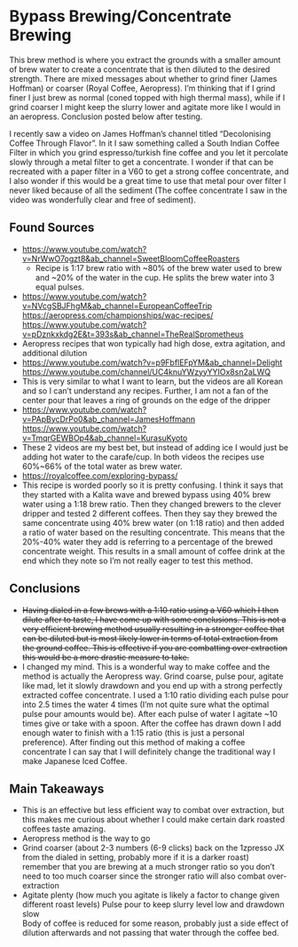 # Bypass Brewing/Concentrate Brewing
This brew method is where you extract the grounds with a smaller amount of brew water to create a concentrate that is then diluted to the desired strength. There are mixed messages about whether to grind finer (James Hoffman) or coarser (Royal Coffee, Aeropress). I’m thinking that if I grind finer I just brew as normal (coned topped with high thermal mass), while if I grind coarser I might keep the slurry lower and agitate more like I would in an aeropress. Conclusion posted below after testing.

I recently saw a video on James Hoffman’s channel titled “Decolonising Coffee Through Flavor”. In it I saw something called a South Indian Coffee Filter in which you grind espresso/turkish fine coffee and you let it percolate slowly through a metal filter to get a concentrate. I wonder if that can be recreated with a paper filter in a V60 to get a strong coffee concentrate, and I also wonder if this would be a great time to use that metal pour over filter I never liked because of all the sediment (The coffee concentrate I saw in the video was wonderfully clear and free of sediment).
## Found Sources
* https://www.youtube.com/watch?v=NrWwO7ogzt8&ab_channel=SweetBloomCoffeeRoasters  
  * Recipe is 1:17 brew ratio with ~80% of the brew water used to brew and ~20% of the water in the cup. He splits the brew water into 3 equal pulses.
* https://www.youtube.com/watch?v=NVcgSBJFhgM&ab_channel=EuropeanCoffeeTrip  
https://aeropress.com/championships/wac-recipes/  
https://www.youtube.com/watch?v=pDznkxkdg2E&t=393s&ab_channel=TheRealSprometheus  
 * Aeropress recipes that won typically had high dose, extra agitation, and additional dilution
* https://www.youtube.com/watch?v=p9FbflEFpYM&ab_channel=Delight  
https://www.youtube.com/channel/UC4knuYWzyyYYIOx8sn2aLWQ  
 * This is very similar to what I want to learn, but the videos are all Korean and so I can’t understand any recipes. Further, I am not a fan of the center pour that leaves a ring of grounds on the edge of the dripper
* https://www.youtube.com/watch?v=PApBycDrPo0&ab_channel=JamesHoffmann  
https://www.youtube.com/watch?v=TmqrGEWBOp4&ab_channel=KurasuKyoto  
 * These 2 videos are my best bet, but instead of adding ice I would just be adding hot water to the carafe/cup. In both videos the recipes use 60%~66% of the total water as brew water.
* https://royalcoffee.com/exploring-bypass/  
 * This recipe is worded poorly so it is pretty confusing. I think it says that they started with a Kalita wave and brewed bypass using 40% brew water using a 1:18 brew ratio. Then they changed brewers to the clever dripper and tested 2 different coffees. Then they say they brewed the same concentrate using 40% brew water (on 1:18 ratio) and then added a ratio of water based on the resulting concentrate. This means that the 20%-40% water they add is referring to a percentage of the brewed concentrate weight. This results in a small amount of coffee drink at the end which they note so I’m not really eager to test this method.  

## Conclusions
* <s> Having dialed in a few brews with a 1:10 ratio using a V60 which I then dilute after to taste, I have come up with some conclusions. This is not a very efficient brewing method usually resulting in a stronger coffee that can be diluted but is most likely lower in terms of total extraction from the ground coffee. This is effective if you are combatting over extraction this would be a more drastic measure to take.</s>  
* I changed my mind. This is a wonderful way to make coffee and the method is actually the Aeropress way. Grind coarse, pulse pour, agitate like mad, let it slowly drawdown and you end up with a strong perfectly extracted coffee concentrate. I used a 1:10 ratio dividing each pulse pour into 2.5 times the water 4 times (I’m not quite sure what the optimal pulse pour amounts would be). After each pulse of water I agitate ~10 times  give or take with a spoon. After the coffee has drawn down I add enough water to finish with a 1:15 ratio (this is just a personal preference). After finding out this method of making a coffee concentrate I can say that I will definitely change the traditional way I make Japanese Iced Coffee.

## Main Takeaways  
* This is an effective but less efficient way to combat over extraction, but this makes me curious about whether I could make certain dark roasted coffees taste amazing.  
* Aeropress method is the way to go  
* Grind coarser (about 2-3 numbers (6-9 clicks) back on the 1zpresso JX from the dialed in setting, probably more if it is a darker roast) remember that you are brewing at a much stronger ratio  so you don’t need to too much coarser since the stronger ratio will also combat over-extraction  
* Agitate plenty (how much you agitate is likely a factor to change given different roast levels)
Pulse pour to keep slurry level low and drawdown slow  
Body of coffee is reduced for some reason, probably just a side effect of dilution afterwards and not passing that water through the coffee bed.
